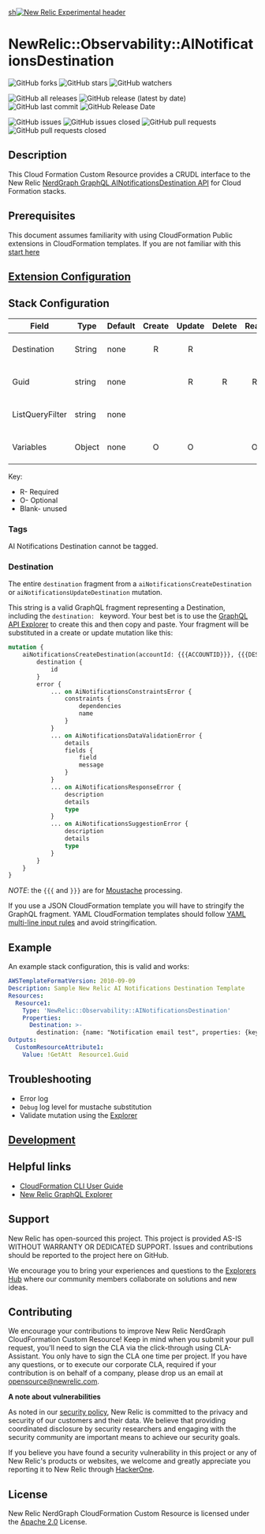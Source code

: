 [sh![New Relic Experimental header](https://github.com/newrelic/opensource-website/raw/master/src/images/categories/Experimental.png)](https://opensource.newrelic.com/oss-category/#new-relic-experimental)

# NewRelic::Observability::AINotificationsDestination

![GitHub forks](https://img.shields.io/github/forks/newrelic-experimental/newrelic-experimental-FIT-template?style=social)
![GitHub stars](https://img.shields.io/github/stars/newrelic-experimental/newrelic-experimental-FIT-template?style=social)
![GitHub watchers](https://img.shields.io/github/watchers/newrelic-experimental/newrelic-experimental-FIT-template?style=social)

![GitHub all releases](https://img.shields.io/github/downloads/newrelic-experimental/newrelic-experimental-FIT-template/total)
![GitHub release (latest by date)](https://img.shields.io/github/v/release/newrelic-experimental/newrelic-experimental-FIT-template)
![GitHub last commit](https://img.shields.io/github/last-commit/newrelic-experimental/newrelic-experimental-FIT-template)
![GitHub Release Date](https://img.shields.io/github/release-date/newrelic-experimental/newrelic-experimental-FIT-template)


![GitHub issues](https://img.shields.io/github/issues/newrelic-experimental/newrelic-experimental-FIT-template)
![GitHub issues closed](https://img.shields.io/github/issues-closed/newrelic-experimental/newrelic-experimental-FIT-template)
![GitHub pull requests](https://img.shields.io/github/issues-pr/newrelic-experimental/newrelic-experimental-FIT-template)
![GitHub pull requests closed](https://img.shields.io/github/issues-pr-closed/newrelic-experimental/newrelic-experimental-FIT-template)

## Description
This Cloud Formation Custom Resource provides a CRUDL interface to the New Relic [NerdGraph GraphQL AINotificationsDestination API](https://docs.newrelic.com/docs/apis/nerdgraph/examples/nerdgraph-api-notifications-destinations/) for Cloud Formation stacks.

## Prerequisites
This document assumes familiarity with using CloudFormation Public extensions in CloudFormation templates. If you are not familiar with this [start here](https://docs.aws.amazon.com/AWSCloudFormation/latest/UserGuide/registry-public.html)

## [Extension Configuration](https://github.com/newrelic/newrelic-cloudformation-resource-providers-common/blob/main/EXTENSION_CONFIGURATION.md)

## Stack Configuration
| Field           | Type   | Default | Create | Update | Delete | Read | List | Notes                                                                                                                                                                |
|-----------------|--------|---------|:------:|:------:|:------:|:----:|:----:|----------------------------------------------------------------------------------------------------------------------------------------------------------------------|
| Destination     | String | none    |   R    |   R    |        |      |      | Specific to this extension                                                                                                                                           |
| Guid            | string | none    |        |   R    |   R    |  R   |      | [See Stack Common Configuration](https://github.com/newrelic/newrelic-cloudformation-resource-providers-common/blob/main/STACK_COMMON_CONFIGURATION.md) |
| ListQueryFilter | string | none    |        |        |        |      |  R   | [See Stack Common Configuration](https://github.com/newrelic/newrelic-cloudformation-resource-providers-common/blob/main/STACK_COMMON_CONFIGURATION.md) |
| Variables       | Object | none    |   O    |   O    |        |  O   |  O   | [See Stack Common Configuration](https://github.com/newrelic/newrelic-cloudformation-resource-providers-common/blob/main/STACK_COMMON_CONFIGURATION.md) |


Key:
- R- Required
- O- Optional
- Blank- unused

### Tags
AI Notifications Destination cannot be tagged.

### Destination
The entire `destination` fragment from a `aiNotificationsCreateDestination` or `aiNotificationsUpdateDestination` mutation.

This string is a valid GraphQL fragment representing a Destination, including the `destination: ` keyword. Your best bet is to use the
[GraphQL API Explorer](https://api.newrelic.com/graphiql)
to create this and then copy and paste. Your fragment will be substituted in a create or update mutation like this:
```graphql
mutation {
    aiNotificationsCreateDestination(accountId: {{{ACCOUNTID}}}, {{{DESTINATION}}} ){
        destination {
            id
        }
        error {
            ... on AiNotificationsConstraintsError {
                constraints {
                    dependencies
                    name
                }
            }
            ... on AiNotificationsDataValidationError {
                details
                fields {
                    field
                    message
                }
            }
            ... on AiNotificationsResponseError {
                description
                details
                type
            }
            ... on AiNotificationsSuggestionError {
                description
                details
                type
            }
        }
    }
}
```
_NOTE_: the `{{{` and `}}}` are for [Moustache](#Moustache) processing.

If you use a JSON CloudFormation template you will have to stringify the GraphQL fragment. YAML CloudFormation templates should follow [YAML multi-line input rules](https://yaml-multiline.info/) and avoid stringification.

## Example
An example stack configuration, this is valid and works:
```yaml
AWSTemplateFormatVersion: 2010-09-09
Description: Sample New Relic AI Notifications Destination Template
Resources:
  Resource1:
    Type: 'NewRelic::Observability::AINotificationsDestination'
    Properties:
      Destination: >-
        destination: {name: "Notification email test", properties: {key: "email", value: "someone@nowhere.com"}, type: EMAIL}
Outputs:
  CustomResourceAttribute1:
    Value: !GetAtt  Resource1.Guid
```

## Troubleshooting
- Error log
- `Debug` log level for mustache substitution
- Validate mutation using the [Explorer](https://api.newrelic.com/graphiql)

## [Development](https://github.com/newrelic/newrelic-cloudformation-resource-providers-common/blob/main/DEVELOPMENT.md)

## Helpful links
- [CloudFormation CLI User Guide](https://docs.aws.amazon.com/cloudformation-cli/latest/userguide/what-is-cloudformation-cli.html)
- [New Relic GraphQL Explorer](https://api.newrelic.com/graphiql)

## Support
New Relic has open-sourced this project. This project is provided AS-IS WITHOUT WARRANTY OR DEDICATED SUPPORT. Issues and contributions should be reported to the project here on GitHub.

We encourage you to bring your experiences and questions to the [Explorers Hub](https://discuss.newrelic.com) where our community members collaborate on solutions and new ideas.

## Contributing
We encourage your contributions to improve New Relic NerdGraph CloudFormation Custom Resource! Keep in mind when you submit your pull request, you'll need to sign the CLA via the click-through using CLA-Assistant. You only have to sign the CLA one time per project. If you have any questions, or to execute our corporate CLA, required if your contribution is on behalf of a company, please drop us an email at opensource@newrelic.com.

**A note about vulnerabilities**

As noted in our [security policy](../../security/policy), New Relic is committed to the privacy and security of our customers and their data. We believe that providing coordinated disclosure by security researchers and engaging with the security community are important means to achieve our security goals.

If you believe you have found a security vulnerability in this project or any of New Relic's products or websites, we welcome and greatly appreciate you reporting it to New Relic through [HackerOne](https://hackerone.com/newrelic).

## License
New Relic NerdGraph CloudFormation Custom Resource is licensed under the [Apache 2.0](http://apache.org/licenses/LICENSE-2.0.txt) License.
